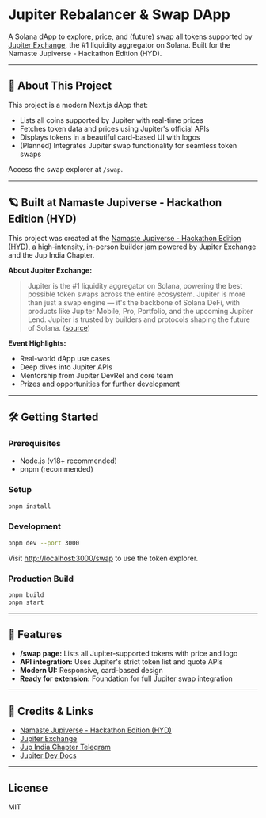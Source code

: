 # Jupiter Rebalancer & Swap DApp

A Solana dApp to explore, price, and (future) swap all tokens supported by [Jupiter Exchange](https://jup.ag), the #1 liquidity aggregator on Solana. Built for the Namaste Jupiverse - Hackathon Edition (HYD).

---

## 🚀 About This Project

This project is a modern Next.js dApp that:
- Lists all coins supported by Jupiter with real-time prices
- Fetches token data and prices using Jupiter's official APIs
- Displays tokens in a beautiful card-based UI with logos
- (Planned) Integrates Jupiter swap functionality for seamless token swaps

Access the swap explorer at `/swap`.

---

## 🪐 Built at Namaste Jupiverse - Hackathon Edition (HYD)

This project was created at the [Namaste Jupiverse - Hackathon Edition (HYD)](https://lu.ma/e72uehpe?tk=J8J2UI), a high-intensity, in-person builder jam powered by Jupiter Exchange and the Jup India Chapter.

**About Jupiter Exchange:**
> Jupiter is the #1 liquidity aggregator on Solana, powering the best possible token swaps across the entire ecosystem. Jupiter is more than just a swap engine — it's the backbone of Solana DeFi, with products like Jupiter Mobile, Pro, Portfolio, and the upcoming Jupiter Lend. Jupiter is trusted by builders and protocols shaping the future of Solana. ([source](https://lu.ma/e72uehpe?tk=J8J2UI))

**Event Highlights:**
- Real-world dApp use cases
- Deep dives into Jupiter APIs
- Mentorship from Jupiter DevRel and core team
- Prizes and opportunities for further development

---

## 🛠️ Getting Started

### Prerequisites
- Node.js (v18+ recommended)
- pnpm (recommended)

### Setup
```bash
pnpm install
```

### Development
```bash
pnpm dev --port 3000
```
Visit [http://localhost:3000/swap](http://localhost:3000/swap) to use the token explorer.

### Production Build
```bash
pnpm build
pnpm start
```

---

## 📄 Features
- **/swap page:** Lists all Jupiter-supported tokens with price and logo
- **API integration:** Uses Jupiter's strict token list and quote APIs
- **Modern UI:** Responsive, card-based design
- **Ready for extension:** Foundation for full Jupiter swap integration

---

## 🙏 Credits & Links
- [Namaste Jupiverse - Hackathon Edition (HYD)](https://lu.ma/e72uehpe?tk=J8J2UI)
- [Jupiter Exchange](https://jup.ag)
- [Jup India Chapter Telegram](https://t.me/JupIndia)
- [Jupiter Dev Docs](https://dev.jup.ag/docs/api-setup)

---

## License
MIT
